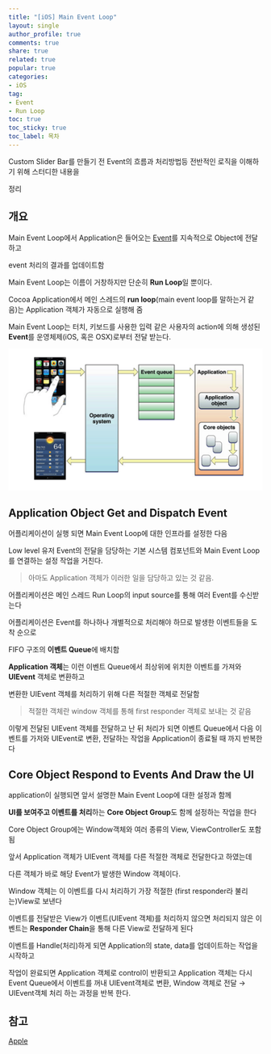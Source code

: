 ```yaml
---
title: "[iOS] Main Event Loop"
layout: single
author_profile: true
comments: true
share: true
related: true
popular: true
categories:
- iOS
tag:
- Event
- Run Loop
toc: true
toc_sticky: true
toc_label: 목차
---
```

Custom Slider Bar를 만들기 전 Event의 흐름과 처리방법등 전반적인 로직을 이해하기 위해 스터디한 내용을

정리

## 개요

Main Event Loop에서 Application은 들어오는 [Event](https://sweetfood-dev.github.io/ios/2-event/)를 지속적으로 Object에 전달하고

event 처리의 결과를 업데이트함

Main Event Loop는 이름이 거창하지만 단순히 **Run Loop**일 뿐이다.

Cocoa Application에서 메인 스레드의 **run loop**(main event loop를 말하는거 같음)는 Application 객체가 자동으로 실행해 줌

Main Event Loop는 터치, 키보드를 사용한 입력 같은 사용자의 action에 의해 생성된 **Event**를 운영체제(iOS, 혹은 OSX)로부터 전달 받는다. 

![MainEventLoopDiagram.png](/assets/images/Posts/iOS/2021-12-10-Event/MainEventLoopDiagram.png)

## Application Object Get and Dispatch Event

어플리케이션이 실행 되면 Main Event Loop에 대한 인프라를 설정한 다음

Low level 유저 Event의 전달을 담당하는 기본 시스템 컴포넌트와 Main Event Loop를 연결하는 설정 작업을 거친다.

> 아마도 Application 객체가 이러한 일을 담당하고 있는 것 같음.
> 

어플리케이션은 메인 스레드 Run Loop의 input source를 통해 여러 Event를 수신받는다

어플리케이션은 Event를 하나하나 개별적으로 처리해야 하므로 발생한 이벤트들을 도착 순으로

FIFO 구조의 **이벤트 Queue**에 배치함

**Application 객체**는 이런 이벤트 Queue에서 최상위에 위치한 이벤트를 가져와 **UIEvent** 객체로 변환하고

변환한 UIEvent 객체를 처리하기 위해 다른 적절한 객체로 전달함

> 적절한 객체란 window 객체를 통해 first responder 객체로 보내는 것 같음
> 

이렇게 전달된 UIEvent 객체를 전달하고 난 뒤 처리가 되면 이벤트 Queue에서 다음 이벤트를 가저와 UIEvent로 변환, 전달하는 작업을 Application이 종료될 때 까지 반복한다

## Core Object Respond to Events And Draw the UI

application이 실행되면 앞서 설명한 Main Event Loop에 대한 설정과 함께 

**UI를 보여주고 이벤트를 처리**하는 **Core Object Group**도 함께 설정하는 작업을 한다

Core Object Group에는 Window객체와 여러 종류의 View, ViewController도 포함됨

앞서 Application 객체가 UIEvent 객체를 다른 적절한 객체로 전달한다고 하였는데

다른 객체가 바로 해당 Event가 발생한 Window 객체이다.

Window 객체는 이 이벤트를 다시 처리하기 가장 적절한 (first responder라 불리는)View로 보낸다

이벤트를 전달받은 View가 이벤트(UIEvent 객체)를 처리하지 않으면 처리되지 않은 이벤트는 **Responder Chain**을 통해 다른 View로 전달하게 된다

이벤트를 Handle(처리)하게 되면 Application의 state, data를 업데이트하는 작업을 시작하고

작업이 완료되면 Application 객체로 control이 반환되고 Application 객체는 다시 Event Queue에서 이벤트를 꺼내 UIEvent객체로 변환, Window 객체로 전달 → UIEvent객체 처리 하는 과정을 반복 한다.


## 참고

[Apple](https://developer.apple.com/library/archive/documentation/General/Conceptual/Devpedia-CocoaApp/MainEventLoop.html#//apple_ref/doc/uid/TP40009071-CH18-SW1)
